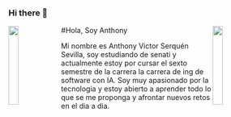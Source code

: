 ### Hi there 👋


<img align='left' src='https://c.tenor.com/KDa_fSsIkgAAAAAi/konoshuba-aqua.gif' width='20%'>
<img align='right' src='https://acegif.com/wp-content/uploads/2020/b72nv6/evrbddancen0w-59.gif' width='20%'>

#Hola, Soy Anthony
<!-- **AvisSHACk/avisshack** -->
Mi nombre es Anthony Victor Serquén Sevilla, soy estudiando de senati y actualmente estoy por cursar el sexto semestre de la carrera la carrera de ing de software con IA. Soy muy apasionado por la tecnologia y estoy abierto a aprender todo lo que se me proponga y afrontar nuevos retos en el dia a dia.

<!-- Here are some ideas to get you started:

- 🔭 I’m currently working on ...
- 🌱 I’m currently learning ...
- 👯 I’m looking to collaborate on ...
- 🤔 I’m looking for help with ...
- 💬 Ask me about ...
- 📫 How to reach me: ...
- 😄 Pronouns: ...
- ⚡ Fun fact: ...

 -->
